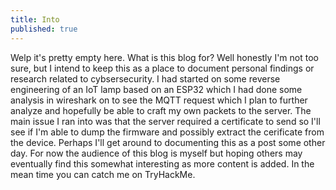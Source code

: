 ```yaml
---
title: Into
published: true
---
```


Welp it's pretty empty here. What is this blog for? Well honestly I'm not too sure, but I intend to keep this as a place to document personal findings or research related to cybsersecurity. I had started on some reverse engineering of an IoT lamp based on an ESP32 which I had done some analysis in wireshark on to see the MQTT request which I plan to further analyze and hopefully be able to craft my own packets to the server. The main issue I ran into was that the server required a certificate to send so I'll see if I'm able to dump the firmware and possibly extract the cerificate from the device. Perhaps I'll get around to documenting this as a post some other day. For now the audience of this blog is myself but hoping others may eventually find this somewhat interesting as more content is added. In the mean time you can catch me on TryHackMe. 

<script src="https://tryhackme.com/badge/1236377"></script>

